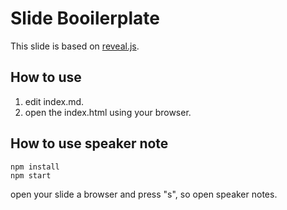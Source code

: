 # Slide Booilerplate
This slide is based on [reveal.js](https://revealjs.com/#/).

## How to use
1. edit index.md.
2. open the index.html using your browser.

## How to use speaker note
```
npm install
npm start
```

open your slide a browser and press "s", so open speaker notes.
